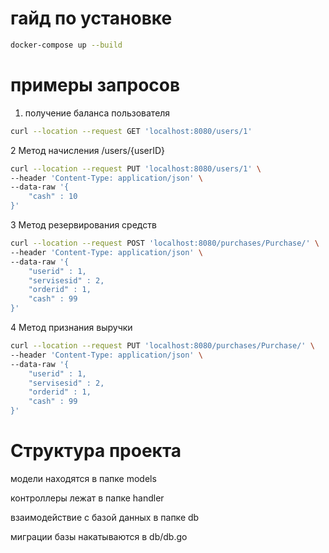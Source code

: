 # гайд по установке
```bash
docker-compose up --build
```
# примеры запросов
1. получение баланса пользователя
```bash
curl --location --request GET 'localhost:8080/users/1'
```
2 Метод начисления /users/{userID}
```bash
curl --location --request PUT 'localhost:8080/users/1' \
--header 'Content-Type: application/json' \
--data-raw '{
    "cash" : 10
}'
```
3 Метод резервирования средств
```bash
curl --location --request POST 'localhost:8080/purchases/Purchase/' \
--header 'Content-Type: application/json' \
--data-raw '{
    "userid" : 1,
    "servisesid" : 2,
    "orderid" : 1,
    "cash" : 99
}'
```
4 Метод признания выручки
```bash
curl --location --request PUT 'localhost:8080/purchases/Purchase/' \
--header 'Content-Type: application/json' \
--data-raw '{
    "userid" : 1,
    "servisesid" : 2,
    "orderid" : 1,
    "cash" : 99
}'
```
# Структура проекта
модели находятся в папке models

контроллеры лежат в папке handler

взаимодействие с базой данных в папке db

миграции базы накатываются в db/db.go



